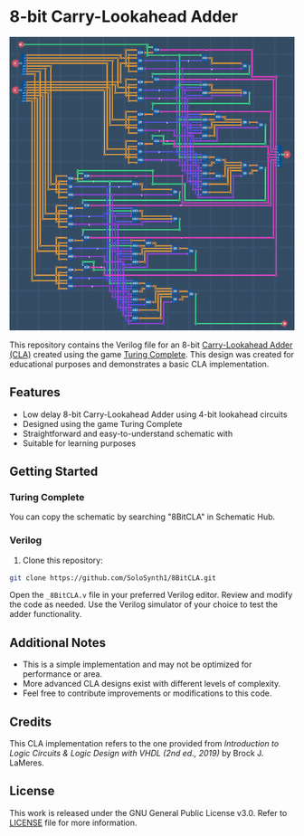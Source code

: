 # 8-bit Carry-Lookahead Adder

![In-game screenshot of the schematic of the 8BitCLA](image.png)

This repository contains the Verilog file for an 8-bit [Carry-Lookahead Adder (CLA)](https://en.wikipedia.org/wiki/Carry-lookahead_adder) created using the game [Turing Complete](https://turingcomplete.game/). This design was created for educational purposes and demonstrates a basic CLA implementation.

## Features

- Low delay 8-bit Carry-Lookahead Adder using 4-bit lookahead circuits
- Designed using the game Turing Complete
- Straightforward and easy-to-understand schematic with 
- Suitable for learning purposes

## Getting Started

### Turing Complete

You can copy the schematic by searching "8BitCLA" in Schematic Hub.

### Verilog

1. Clone this repository:

```sh
git clone https://github.com/SoloSynth1/8BitCLA.git
```

Open the `_8BitCLA.v` file in your preferred Verilog editor.
Review and modify the code as needed.
Use the Verilog simulator of your choice to test the adder functionality.

## Additional Notes

- This is a simple implementation and may not be optimized for performance or area.
- More advanced CLA designs exist with different levels of complexity.
- Feel free to contribute improvements or modifications to this code.

## Credits

This CLA implementation refers to the one provided from *Introduction to Logic Circuits & Logic Design with VHDL (2nd ed., 2019)* by Brock J. LaMeres.

## License

This work is released under the GNU General Public License v3.0. Refer to [LICENSE](LICENSE) file for more information.
